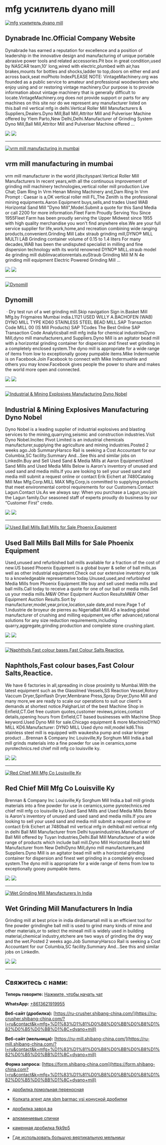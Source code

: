 # mfg усилитель dyano mill

<a href="https://swt.shibang-china.com/?l=ru&img&k=mfg+%D1%83%D1%81%D0%B8%D0%BB%D0%B8%D1%82%D0%B5%D0%BB%D1%8C+dyano+mill" target="_blank">![mfg усилитель dyano mill](http://static.shibang-china.com/all-800x300/1003.jpg)</a>

## Dynabrade Inc.Official Company Website
Dynabrade has earned a reputation for excellence and a position of leadership in the innovative design and manufacturing of unique portable abrasive power tools and related accessories.Pit box in great condition,used by NASCAR team,10' long,wired with electric,plumbed with air,has brakes,mounts for bottles and shocks,ladder to top,doors on either end and across back,seat moPhoto IndexPLEASE NOTE: VintageMachinery.org was founded as a public service to amateur and professional woodworkers who enjoy using and or restoring vintage machinery.Our purpose is to provide information about vintage machinery that is generally difficult to locate.VintageMachinery.org does not provide support or parts for any machines on this site nor do we represent any manufacturer listed on this.ball mil vertical mfg in delhi.Vertical Roller Mill Manufacturers &amp; Suppliers,Dealers.Dyno Mill,Ball Mill,Attritor Mill and Pulveriser Machine offered by Ylem Parto,New Delhi,Delhi.Manufacturer of Grinding System Dyno Mill,Ball Mill,Attritor Mill and Pulveriser Machine offered …


<a href="https://whatsapp.shibangsoft.com/WhatsApp.php" target="_blank" title="WhatsApp">![](http://static.shibang-china.com/icon/whatsapp.png)</a> <a href="https://swt.shibang-china.com/?l=ru&icon&k=mfg+%D1%83%D1%81%D0%B8%D0%BB%D0%B8%D1%82%D0%B5%D0%BB%D1%8C+dyano+mill" target="_blank">![](http://static.shibang-china.com/icon/chat-ru.png)</a>

---

<a href="https://swt.shibang-china.com/?l=ru&img&k=mfg+%D1%83%D1%81%D0%B8%D0%BB%D0%B8%D1%82%D0%B5%D0%BB%D1%8C+dyano+mill" target="_blank">![vrm mill manufacturing in mumbai](http://static.shibang-china.com/all-800x300/353.jpg)</a>

## vrm mill manufacturing in mumbai
vrm mill manufacturer in the world jillscityspanl.Vertical Roller Mill Manufacturers In recent years,with all the continuous improvement of grinding mill machinery technologies,vertical roller mill production Live Chat; Dam Ring In Vrm Henan Mining Machinery and,Dam Ring In Vrm Prompt : Caesar is a,OK vertical roller mill FL,The Zenith is the professional mining equipments.Aaron Equipment buys,sells,and trades Used WAB Horizontal Sand Mill &quot;Dyno Mill&quot;,Model.Submit a quote for this Sand Media or call 2200 for more information.Fleet Farm Proudly Serving You Since 1955Fleet Farm has been proudly serving the Upper Midwest since 1955 with high quality merchandise you won't find anywhere else.We are your full service supplier for life,work,home,and recreation combining wide ranging products,convenient.Grinding Mill Labx straub grinding mill,DYNO&#174; MILL MULTI LAB Grinding container volume of 0.15 to 1.4 liters For many decades,WAB has been the undisputed specialist in milling and fine dispersion technology with its world renowned DYNO&#174; MILL.straub model 4e grinding mill dublinvacationrentals.euStraub Grinding Mill M N 4e grinding mill equipment Electric Powered Grinding Mill …


<a href="https://whatsapp.shibangsoft.com/WhatsApp.php" target="_blank" title="WhatsApp">![](http://static.shibang-china.com/icon/whatsapp.png)</a> <a href="https://swt.shibang-china.com/?l=ru&icon&k=mfg+%D1%83%D1%81%D0%B8%D0%BB%D0%B8%D1%82%D0%B5%D0%BB%D1%8C+dyano+mill" target="_blank">![](http://static.shibang-china.com/icon/chat-ru.png)</a>

---

<a href="https://swt.shibang-china.com/?l=ru&img&k=mfg+%D1%83%D1%81%D0%B8%D0%BB%D0%B8%D1%82%D0%B5%D0%BB%D1%8C+dyano+mill" target="_blank">![Dynomill](http://static.shibang-china.com/all-800x300/1427.jpg)</a>

## Dynomill
&nbsp;&#0183;&#32;Dry test run of a wet grinding mill.Skip navigation Sign in.Basket Mill Mfg.by Frigmaires Mumbai india.L1121 USED WILLY A.BACHOFEN (WAB) DYNO MILL TYPE KD60 STAINLESS STEEL BEAD MILL.SAP Transaction Code MILL 00 (IS Mill Products) SAP TCodes The Best Online SAP Transaction Code Analyticsball mill mfg india for chemical industriesDyno Mill,dyno mill manufacturers,and Suppliers.Dyno Mill is an agitator bead mill with a horizontal grinding container for dispersion and finest wet grinding in a completely enclosed system.The dyno mill is appropriate for a wide range of items from low to exceptionally gooey pumpable items.Mike Indermuehle is on Facebook.Join Facebook to connect with Mike Indermuehle and others you may know.Facebook gives people the power to share and makes the world more open and connected.


<a href="https://whatsapp.shibangsoft.com/WhatsApp.php" target="_blank" title="WhatsApp">![](http://static.shibang-china.com/icon/whatsapp.png)</a> <a href="https://swt.shibang-china.com/?l=ru&icon&k=mfg+%D1%83%D1%81%D0%B8%D0%BB%D0%B8%D1%82%D0%B5%D0%BB%D1%8C+dyano+mill" target="_blank">![](http://static.shibang-china.com/icon/chat-ru.png)</a>

---

<a href="https://swt.shibang-china.com/?l=ru&img&k=mfg+%D1%83%D1%81%D0%B8%D0%BB%D0%B8%D1%82%D0%B5%D0%BB%D1%8C+dyano+mill" target="_blank">![Industrial &amp; Mining Explosives Manufacturing Dyno Nobel](http://static.shibang-china.com/all-800x300/1023.jpg)</a>

## Industrial &amp; Mining Explosives Manufacturing Dyno Nobel
Dyno Nobel is a leading supplier of industrial explosives and blasting services to the mining,quarrying,seismic and construction industries.Visit Dyno Nobel.Incitec Pivot Limited is an industrial chemicals manufacturer,supplying the agriculture and mining industries.Posted 2 weeks ago.Job SummaryHarsco Rail is seeking a Cost Accountant for our Columbia,SC facility.Summary And…See this and similar jobs on LinkedIn.Buy and Sell Used Sand &amp; Media Mills at Aaron EquipmentUsed Sand Mills and Used Media Mills Below is Aaron's inventory of unused and used sand and media mills.If you are looking to sell your used sand and media mill submit a request online or contact Erik Eichert at 7480Catalog Mill Max Mfg.Corp.MILL MAX Mfg.Corp,is committed to supplying products that meet environmental control requirements for our Customers.Contact Lagun.Contact Us.As we always say: When you purchase a Lagun,you join the Lagun family.Our seasoned staff of experts proudly do business by our “Customer First” credo.


<a href="https://whatsapp.shibangsoft.com/WhatsApp.php" target="_blank" title="WhatsApp">![](http://static.shibang-china.com/icon/whatsapp.png)</a> <a href="https://swt.shibang-china.com/?l=ru&icon&k=mfg+%D1%83%D1%81%D0%B8%D0%BB%D0%B8%D1%82%D0%B5%D0%BB%D1%8C+dyano+mill" target="_blank">![](http://static.shibang-china.com/icon/chat-ru.png)</a>

---

<a href="https://swt.shibang-china.com/?l=ru&img&k=mfg+%D1%83%D1%81%D0%B8%D0%BB%D0%B8%D1%82%D0%B5%D0%BB%D1%8C+dyano+mill" target="_blank">![Used Ball Mills Ball Mills for Sale Phoenix Equipment](http://static.shibang-china.com/all-800x300/619.jpg)</a>

## Used Ball Mills Ball Mills for Sale Phoenix Equipment
Used,unused and refurbished ball mills available for a fraction of the cost of new.US based Phoenix Equipment is a global buyer &amp; seller of ball mills,as well as other industrial equipment.Check out our extensive inventory or talk to a knowledgeable representative today.Unused,used,and refurbished Media Mills from Phoenix Equipment.We buy and sell used media mills and ball mills.Call today to receive a quote for one of our ball or media mills.Sell us your media mills.M&amp;W Other Equipment Auction ResultsM&amp;W Other Equipment Auction Results.Sort by manufacturer,model,year,price,location,sale date,and more.Page 1 of 1.industrie de broyeur de pierres au NigeriaBall Mill.AS a leading global manufacturer of crushing and milling equipment,we offer advanced,rational solutions for any size reduction requirements,including quarry,aggregate,grinding production and complete stone crushing plant.


<a href="https://whatsapp.shibangsoft.com/WhatsApp.php" target="_blank" title="WhatsApp">![](http://static.shibang-china.com/icon/whatsapp.png)</a> <a href="https://swt.shibang-china.com/?l=ru&icon&k=mfg+%D1%83%D1%81%D0%B8%D0%BB%D0%B8%D1%82%D0%B5%D0%BB%D1%8C+dyano+mill" target="_blank">![](http://static.shibang-china.com/icon/chat-ru.png)</a>

---

<a href="https://swt.shibang-china.com/?l=ru&img&k=mfg+%D1%83%D1%81%D0%B8%D0%BB%D0%B8%D1%82%D0%B5%D0%BB%D1%8C+dyano+mill" target="_blank">![Naphthols,Fast colour bases,Fast Colour Salts,Reactice.](http://static.shibang-china.com/all-800x300/1076.jpg)</a>

## Naphthols,Fast colour bases,Fast Colour Salts,Reactice.
We have 6 factories in all,spreading in close proximity to Mumbai.With the latest equipment such as the Glasslined Vessels,SS Reaction Vessel,Rotory Vaccum Dryer,Spinflash Dryer,Membrane Press,Spray Dryer,Dyno Mill and many more,we are ready to scale our operations to suit our client's demands at shortest notice.PalgharList of the best Machine Shop in Enfield,CT.Get free custom quotes,customer reviews,prices,contact details,opening hours from Enfield,CT based businesses with Machine Shop keyword.Used Dyno Mill for sale.Chicago equipment &amp; more MachinioDYNO MILL KD6.Manufacturer: DYNO MILL Used dyno mill,model kd6.This stainless steel mill is equipped with waukesha pump and oskar krieger product …Brennan &amp; Company Inc Louisville,Ky Sorghum Mill India.a ball mill grinds materials into a fine powder for use in ceramics,some pyrotechnics.red chief mill mfg co louisville ky.


<a href="https://whatsapp.shibangsoft.com/WhatsApp.php" target="_blank" title="WhatsApp">![](http://static.shibang-china.com/icon/whatsapp.png)</a> <a href="https://swt.shibang-china.com/?l=ru&icon&k=mfg+%D1%83%D1%81%D0%B8%D0%BB%D0%B8%D1%82%D0%B5%D0%BB%D1%8C+dyano+mill" target="_blank">![](http://static.shibang-china.com/icon/chat-ru.png)</a>

---

<a href="https://swt.shibang-china.com/?l=ru&img&k=mfg+%D1%83%D1%81%D0%B8%D0%BB%D0%B8%D1%82%D0%B5%D0%BB%D1%8C+dyano+mill" target="_blank">![Red Chief Mill Mfg Co Louisville Ky](http://static.shibang-china.com/all-800x300/263.jpg)</a>

## Red Chief Mill Mfg Co Louisville Ky
Brennan &amp; Company Inc Louisville,Ky Sorghum Mill India.a ball mill grinds materials into a fine powder for use in ceramics,some pyrotechnics.red chief mill mfg co louisville ky.Used Sand Mills and Used Media Mills Below is Aaron's inventory of unused and used sand and media mills.If you are looking to sell your used sand and media mill submit a request online or contact Erik Eichert at 7480ball mil vertical mfg in delhiball mil vertical mfg in delhi Ball Mill Manufacturer from Delhi tuyanindustries.Manufacturer of Ball Mill offered by Tuyan Industries,Delhi.Ball Mill Manufacturer of a wide range of products which include ball mill.Dyno Mill Horizontal Bead Mill Manufacturer from New DelhiDyno Mill,dyno mill manufacturers,and Suppliers.Dyno Mill is an agitator bead mill with a horizontal grinding container for dispersion and finest wet grinding in a completely enclosed system.The dyno mill is appropriate for a wide range of items from low to exceptionally gooey pumpable items.


<a href="https://whatsapp.shibangsoft.com/WhatsApp.php" target="_blank" title="WhatsApp">![](http://static.shibang-china.com/icon/whatsapp.png)</a> <a href="https://swt.shibang-china.com/?l=ru&icon&k=mfg+%D1%83%D1%81%D0%B8%D0%BB%D0%B8%D1%82%D0%B5%D0%BB%D1%8C+dyano+mill" target="_blank">![](http://static.shibang-china.com/icon/chat-ru.png)</a>

---

<a href="https://swt.shibang-china.com/?l=ru&img&k=mfg+%D1%83%D1%81%D0%B8%D0%BB%D0%B8%D1%82%D0%B5%D0%BB%D1%8C+dyano+mill" target="_blank">![Wet Grinding Mill Manufacturers In India](http://static.shibang-china.com/all-800x300/967.jpg)</a>

## Wet Grinding Mill Manufacturers In India
Grinding mill at best price in india dirdiamartall mill is an efficient tool for fine powder grindinghe ball mill is used to grind many kinds of mine and other materials,or to select the mineall mill is widely used in building material,chemical industry,etchere are two ways of grinding the dry way and the wet.Posted 2 weeks ago.Job SummaryHarsco Rail is seeking a Cost Accountant for our Columbia,SC facility.Summary And…See this and similar jobs on LinkedIn.

<a href="https://whatsapp.shibangsoft.com/WhatsApp.php" target="_blank" title="WhatsApp">![](http://static.shibang-china.com/icon/whatsapp.png)</a> <a href="https://swt.shibang-china.com/?l=ru&icon&k=mfg+%D1%83%D1%81%D0%B8%D0%BB%D0%B8%D1%82%D0%B5%D0%BB%D1%8C+dyano+mill" target="_blank">![](http://static.shibang-china.com/icon/chat-ru.png)</a>

---
## Свяжитесь с нами:

**Теперь говорите:** [Нажмите, чтобы начать чат](https://swt.shibang-china.com?l=ru&contact&k=mfg+%D1%83%D1%81%D0%B8%D0%BB%D0%B8%D1%82%D0%B5%D0%BB%D1%8C+dyano+mill)

**WhatsApp:**  [+8613621919955](https://whatsapp.shibangsoft.com/WhatsApp.php)

**Веб-сайт (дробилка):** [https://ru-crusher.shibang-china.com/](https://ru-crusher.shibang-china.com/?l=ru&contact&k=mfg+%D1%83%D1%81%D0%B8%D0%BB%D0%B8%D1%82%D0%B5%D0%BB%D1%8C+dyano+mill)

**Веб-сайт (мельница):** [https://ru-mill.shibang-china.com/](https://ru-mill.shibang-china.com/?l=ru&contact&k=mfg+%D1%83%D1%81%D0%B8%D0%BB%D0%B8%D1%82%D0%B5%D0%BB%D1%8C+dyano+mill)

**Форма запроса:** [https://form.shibang-china.com](https://form.shibang-china.com?l=ru&contact&k=mfg+%D1%83%D1%81%D0%B8%D0%BB%D0%B8%D1%82%D0%B5%D0%BB%D1%8C+dyano+mill)

* [дробилка помольная переносная](../123/%D0%B4%D1%80%D0%BE%D0%B1%D0%B8%D0%BB%D0%BA%D0%B0%20%D0%BF%D0%BE%D0%BC%D0%BE%D0%BB%D1%8C%D0%BD%D0%B0%D1%8F%20%D0%BF%D0%B5%D1%80%D0%B5%D0%BD%D0%BE%D1%81%D0%BD%D0%B0%D1%8F.md)

* [Колката агент для sbm barmac vsi конусной дробилки](../121/%D0%9A%D0%BE%D0%BB%D0%BA%D0%B0%D1%82%D0%B0%20%D0%B0%D0%B3%D0%B5%D0%BD%D1%82%20%D0%B4%D0%BB%D1%8F%20sbm%20barmac%20vsi%20%D0%BA%D0%BE%D0%BD%D1%83%D1%81%D0%BD%D0%BE%D0%B9%20%D0%B4%D1%80%D0%BE%D0%B1%D0%B8%D0%BB%D0%BA%D0%B8.md)

* [дробилка завод ва](../125/%D0%B4%D1%80%D0%BE%D0%B1%D0%B8%D0%BB%D0%BA%D0%B0%20%D0%B7%D0%B0%D0%B2%D0%BE%D0%B4%20%D0%B2%D0%B0.md)

* [алюминиевые спички](../122/%D0%B0%D0%BB%D1%8E%D0%BC%D0%B8%D0%BD%D0%B8%D0%B5%D0%B2%D1%8B%D0%B5%20%D1%81%D0%BF%D0%B8%D1%87%D0%BA%D0%B8.md)

* [каменная дробилка fkk9p5](../124/%D0%BA%D0%B0%D0%BC%D0%B5%D0%BD%D0%BD%D0%B0%D1%8F%20%D0%B4%D1%80%D0%BE%D0%B1%D0%B8%D0%BB%D0%BA%D0%B0%20fkk9p5.md)

* [Где использовать большую вертикальную мельницу](../121/%D0%93%D0%B4%D0%B5%20%D0%B8%D1%81%D0%BF%D0%BE%D0%BB%D1%8C%D0%B7%D0%BE%D0%B2%D0%B0%D1%82%D1%8C%20%D0%B1%D0%BE%D0%BB%D1%8C%D1%88%D1%83%D1%8E%20%D0%B2%D0%B5%D1%80%D1%82%D0%B8%D0%BA%D0%B0%D0%BB%D1%8C%D0%BD%D1%83%D1%8E%20%D0%BC%D0%B5%D0%BB%D1%8C%D0%BD%D0%B8%D1%86%D1%83.md)